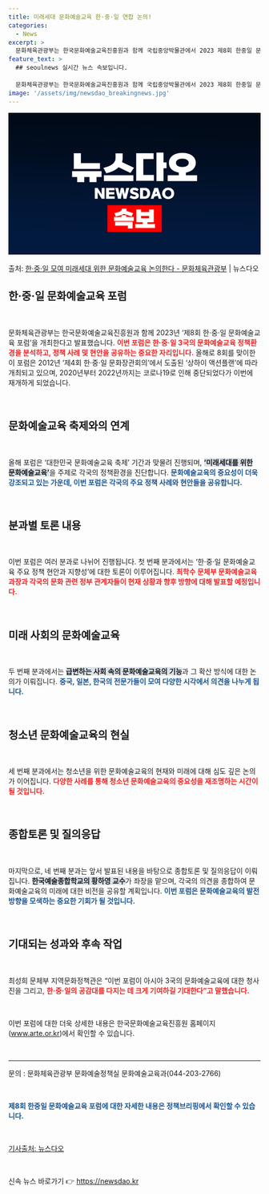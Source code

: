 ```yaml
---
title: 미래세대 문화예술교육 한·중·일 연합 논의!
categories:
  - News
excerpt: >
  문화체육관광부는 한국문화예술교육진흥원과 함께 국립중앙박물관에서 2023 제8회 한중일 문화예술교육 포럼을 개…
feature_text: >
  ## seoulnews 실시간 뉴스 속보입니다.

  문화체육관광부는 한국문화예술교육진흥원과 함께 국립중앙박물관에서 2023 제8회 한중일 문화예술교육 포럼을 개…
image: '/assets/img/newsdao_breakingnews.jpg'
---
```


![뉴스다오 속보](/assets/img/newsdao_breakingnews.jpg)

<p>출처: <a href="https://newsdao.kr/2428" rel="dofollow">한·중·일 모여 미래세대 위한 문화예술교육 논의한다  - 문화체육관광부</a> | 뉴스다오</p>

<h2 data-ke-size="size26">한·중·일 문화예술교육 포럼</h2>

<p data-ke-size="size16">&nbsp;</p>

<p data-ke-size="size16">문화체육관광부는 한국문화예술교육진흥원과 함께 2023년 ‘제8회 한·중·일 문화예술교육 포럼’을 개최한다고 발표했습니다. <b><span style="color: #ee2323;">이번 포럼은 한·중·일 3국의 문화예술교육 정책환경을 분석하고, 정책 사례 및 현안을 공유하는 중요한 자리입니다.</span></b> 올해로 8회를 맞이한 이 포럼은 2012년 ‘제4회 한·중·일 문화장관회의’에서 도출된 ‘상하이 액션플랜’에 따라 개최되고 있으며, 2020년부터 2022년까지는 코로나19로 인해 중단되었다가 이번에 재개하게 되었습니다.</p>

<p data-ke-size="size16">&nbsp;</p>

<h2 data-ke-size="size26">문화예술교육 축제와의 연계</h2>

<p data-ke-size="size16">&nbsp;</p>

<p data-ke-size="size16">올해 포럼은 ‘대한민국 문화예술교육 축제’ 기간과 맞물려 진행되며, <b><span style="background-color: #21538527;">‘미래세대를 위한 문화예술교육’</span></b>을 주제로 각국의 정책환경을 진단합니다. <b><span style="color: #1a5490;">문화예술교육의 중요성이 더욱 강조되고 있는 가운데, 이번 포럼은 각국의 주요 정책 사례와 현안들을 공유합니다.</span></b></p>

<p data-ke-size="size16">&nbsp;</p>

<h2 data-ke-size="size26">분과별 토론 내용</h2>

<p data-ke-size="size16">&nbsp;</p>

<p data-ke-size="size16">이번 포럼은 여러 분과로 나뉘어 진행됩니다. 첫 번째 분과에서는 ‘한·중·일 문화예술교육 주요 정책 현안과 지향성’에 대한 토론이 이루어집니다. <b><span style="color: #ee2323;">최학수 문체부 문화예술교육과장과 각국의 문화 관련 정부 관계자들이 현재 상황과 향후 방향에 대해 발표할 예정입니다.</span></b></p>

<p data-ke-size="size16">&nbsp;</p>

<h2 data-ke-size="size26">미래 사회의 문화예술교육</h2>

<p data-ke-size="size16">&nbsp;</p>

<p data-ke-size="size16">두 번째 분과에서는 <b><span style="background-color: #21538527;">급변하는 사회 속의 문화예술교육의 기능</span></b>과 그 확산 방식에 대한 논의가 이뤄집니다. <b><span style="color: #1a5490;">중국, 일본, 한국의 전문가들이 모여 다양한 시각에서 의견을 나누게 됩니다.</span></b></p>

<p data-ke-size="size16">&nbsp;</p>

<h2 data-ke-size="size26">청소년 문화예술교육의 현실</h2>

<p data-ke-size="size16">&nbsp;</p>

<p data-ke-size="size16">세 번째 분과에서는 청소년을 위한 문화예술교육의 현재와 미래에 대해 심도 깊은 논의가 이어집니다. <b><span style="color: #ee2323;">다양한 사례를 통해 청소년 문화예술교육의 중요성을 재조명하는 시간이 될 것입니다.</span></b></p>

<p data-ke-size="size16">&nbsp;</p>

<h2 data-ke-size="size26">종합토론 및 질의응답</h2>

<p data-ke-size="size16">&nbsp;</p>

<p data-ke-size="size16">마지막으로, 네 번째 분과는 앞서 발표된 내용을 바탕으로 종합토론 및 질의응답이 이뤄집니다. <b><span style="background-color: #21538527;">한국예술종합학교의 황하영 교수</span></b>가 좌장을 맡으며, 각국의 의견을 종합하여 문화예술교육의 미래에 대한 비전을 공유할 계획입니다. <b><span style="color: #1a5490;">이번 포럼은 문화예술교육의 발전 방향을 모색하는 중요한 기회가 될 것입니다.</span></b></p>

<p data-ke-size="size16">&nbsp;</p>

<h2 data-ke-size="size26">기대되는 성과와 후속 작업</h2>

<p data-ke-size="size16">&nbsp;</p>

<p data-ke-size="size16">최성희 문체부 지역문화정책관은 “이번 포럼이 아시아 3국의 문화예술교육에 대한 청사진을 그리고, <b><span style="color: #ee2323;">한·중·일의 공감대를 다지는 데 크게 기여하길 기대한다”고 말했습니다.</span></b></p>

<p data-ke-size="size16">&nbsp;</p>

<p data-ke-size="size16">이번 포럼에 대한 더욱 상세한 내용은 한국문화예술교육진흥원 홈페이지(<a href="https://www.arte.or.kr">www.arte.or.kr</a>)에서 확인할 수 있습니다.</p>

<p data-ke-size="size16">&nbsp;</p>

<hr/>

<p data-ke-size="size16"></p>

<p data-ke-size="size16">문의 : 문화체육관광부 문화예술정책실 문화예술교육과(044-203-2766)</p>

<p data-ke-size="size16">&nbsp;</p>

<p data-ke-size="size16"><b><span style="color: #1a5490;">제8회 한중일 문화예술교육 포럼에 대한 자세한 내용은 정책브리핑에서 확인할 수 있습니다.</span></b></p>

<p data-ke-size="size16">&nbsp;</p>

<p data-ke-size="size16"><a href="https://newsdao.kr/2428">기사출처: 뉴스다오</a></p>

<p data-ke-size="size16">&nbsp;</p> 

신속 뉴스 바로가기 👉 <a href="https://newsdao.kr" rel="dofollow">https://newsdao.kr</a>


